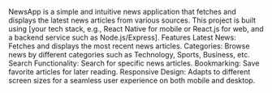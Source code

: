 NewsApp is a simple and intuitive news application that fetches and displays the latest news articles from various sources. This project is built using [your tech stack, e.g., React Native for mobile or React.js for web, and a backend service such as Node.js/Express].
Features
Latest News: Fetches and displays the most recent news articles.
Categories: Browse news by different categories such as Technology, Sports, Business, etc.
Search Functionality: Search for specific news articles.
Bookmarking: Save favorite articles for later reading.
Responsive Design: Adapts to different screen sizes for a seamless user experience on both mobile and desktop.
